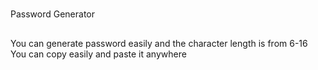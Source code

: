 #
Password Generator
##
You can generate password easily and the character length is from 6-16
You can copy easily and paste it anywhere